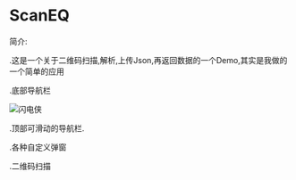 # ScanEQ
简介:

.这是一个关于二维码扫描,解析,上传Json,再返回数据的一个Demo,其实是我做的一个简单的应用



.底部导航栏


![闪电侠](https://github.com/FlashQin/ScanEQ/raw/master/ID/timg.png)

.顶部可滑动的导航栏.


.各种自定义弹窗


.二维码扫描
